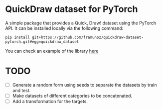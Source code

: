 # QuickDraw dataset for PyTorch

A simple package that provides a Quick, Draw! dataset using the PyTorch API. It can be installed locally via the following command:

```
pip install git+https://github.com/framunoz/quickdraw-dataset-pytorch.git#egg=quickdraw_dataset
```

You can check an example of the library [here](./example.ipynb)

# TODO
* [ ] Generate a random form using seeds to separate the datasets by train and test.
* [ ] Make datasets of different categories to be concatenated.
* [ ] Add a transformation for the targets.